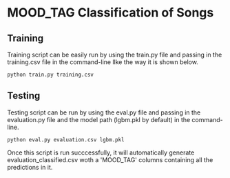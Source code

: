 # MOOD_TAG Classification of Songs

## Training
Training script can be easily run by using the train.py file and passing in the  training.csv file in the command-line llke the way it is shown below.
```
python train.py training.csv
```

## Testing
Testing script can be run by using the eval.py file and passing in the evaluation.py file and the model path (lgbm.pkl by default) in the command-line.
```
python eval.py evaluation.csv lgbm.pkl
```
Once this script is run succcessfully, it will automatically generate evaluation_classified.csv woth a 'MOOD_TAG' columns containing all the predictions in it.

